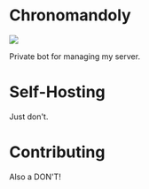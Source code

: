 # Chronomandoly

[![](https://discordapp.com/api/guilds/323874457091440640/embed.png?style=shield)](https://discord.gg/MSQEBPY)

Private bot for managing my server.

# Self-Hosting

Just don't.

# Contributing

Also a DON'T!
